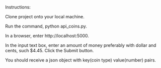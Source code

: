 Instructions:

Clone project onto your local machine. 

Run the command, python api_coins.py.

In a browser, enter http://localhost:5000. 

In the input text box, enter an amount of money preferably with dollar and cents, such $4.45. Click the Submit button.

You should receive a json object with key(coin type) value(number) pairs.
